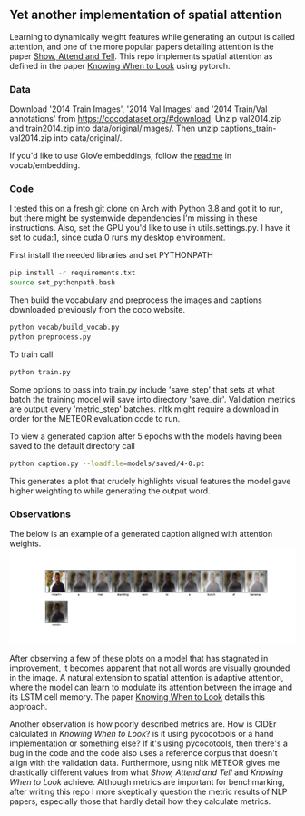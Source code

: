 ## Yet another implementation of spatial attention

Learning to dynamically weight features while generating an output is called attention,
and one of the more popular papers detailing attention is the paper [Show, Attend and
Tell](https://arxiv.org/abs/1502.03044). This repo implements spatial attention as defined
in the paper [Knowing When to Look](https://arxiv.org/abs/1612.01887) using pytorch.

### Data

Download '2014 Train Images', '2014 Val Images' and '2014 Train/Val annotations' from
https://cocodataset.org/#download. Unzip val2014.zip and train2014.zip into
data/original/images/. Then unzip captions_train-val2014.zip into
data/original/.

If you'd like to use GloVe embeddings, follow the [readme](./vocab/embedding/readme.md) in
vocab/embedding.

### Code

I tested this on a fresh git clone on Arch with Python 3.8 and got it to run, but there
might be systemwide dependencies I'm missing in these instructions. Also, set the GPU
you'd like to use in utils.settings.py. I have it set to cuda:1, since cuda:0 runs my
desktop environment.

First install the needed libraries and set PYTHONPATH
```bash
pip install -r requirements.txt
source set_pythonpath.bash
```
Then build the vocabulary and preprocess the images and captions downloaded previously
from the coco website.
```bash
python vocab/build_vocab.py
python preprocess.py
```
To train call
```bash
python train.py
```
Some options to pass into train.py include 'save\_step' that sets at what
batch the training model will save into directory 'save\_dir'. Validation metrics are
output every 'metric\_step' batches. nltk might require a download in order for the METEOR
evaluation code to run.

To view a generated caption after 5 epochs with the models having been saved to the
default directory call
```bash
python caption.py --loadfile=models/saved/4-0.pt
```
This generates a plot that crudely highlights visual features the model gave higher
weighting to while generating the output word.

### Observations

The below is an example of a generated caption aligned with attention weights.
![hello](./img/man_with_bananas.jpg)

After observing a few of these plots on a model that has stagnated in improvement, it
becomes apparent that not all words are visually grounded in the image. A natural
extension to spatial attention is adaptive attention, where the model can learn to
modulate its attention between the image and its LSTM cell memory. The paper [Knowing When
to Look](https://arxiv.org/abs/1612.01887) details this approach.

Another observation is how poorly described metrics are. How is CIDEr calculated in
*Knowing When to Look*? is it using pycocotools or a hand implementation or something
else? If it's using pycocotools, then there's a bug in the code and the code also uses a
reference corpus that doesn't align with the validation data. Furthermore, using nltk
METEOR gives me drastically different values from what *Show, Attend and Tell* and
*Knowing When to Look* achieve. Although metrics are important for benchmarking, after
writing this repo I more skeptically question the metric results of NLP papers, especially
those that hardly detail how they calculate metrics.
